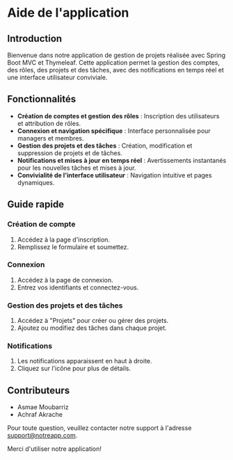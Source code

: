 # Aide de l'application

## Introduction

Bienvenue dans notre application de gestion de projets réalisée avec Spring Boot MVC et Thymeleaf. Cette application permet la gestion des comptes, des rôles, des projets et des tâches, avec des notifications en temps réel et une interface utilisateur conviviale.

## Fonctionnalités

- **Création de comptes et gestion des rôles** : Inscription des utilisateurs et attribution de rôles.
- **Connexion et navigation spécifique** : Interface personnalisée pour managers et membres.
- **Gestion des projets et des tâches** : Création, modification et suppression de projets et de tâches.
- **Notifications et mises à jour en temps réel** : Avertissements instantanés pour les nouvelles tâches et mises à jour.
- **Convivialité de l'interface utilisateur** : Navigation intuitive et pages dynamiques.

## Guide rapide

### Création de compte
1. Accédez à la page d'inscription.
2. Remplissez le formulaire et soumettez.

### Connexion
1. Accédez à la page de connexion.
2. Entrez vos identifiants et connectez-vous.

### Gestion des projets et des tâches
1. Accédez à "Projets" pour créer ou gérer des projets.
2. Ajoutez ou modifiez des tâches dans chaque projet.

### Notifications
1. Les notifications apparaissent en haut à droite.
2. Cliquez sur l'icône pour plus de détails.

## Contributeurs

- Asmae Moubarriz
- Achraf Akrache

Pour toute question, veuillez contacter notre support à l'adresse support@notreapp.com.

Merci d'utiliser notre application!
